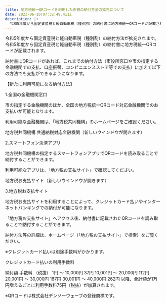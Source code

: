 ```yaml
---
title: 地方税統一QRコードを利用した市税の納付方法の拡充について
date: 2023-06-16T07:32:49.411Z
description: |+
  令和5年度から固定資産税と軽自動車税（種別割）の納付書に地方税統一QRコードが記載されます。
---
```

令和5年度から固定資産税と軽自動車税（種別割）の納付方法が拡充されます。
令和5年度から固定資産税と軽自動車税（種別割）の納付書に地方税統一QRコードが記載されます。

納付書にQRコードがあれば、これまでの納付方法（市役所窓口や市の指定する金融機関での支払、口座振替、コンビニエンスストア等での支払）に加えて以下の方法でも支払ができるようになります。

【新たに利用可能になる納付方法】

1.全国の金融機関窓口

市の指定する金融機関のほか、全国の地方税統一QRコード対応金融機関でのお支払いが可能となります。

利用可能な金融機関は、「地方税共同機構」のホームページをご確認ください。

地方税共同機構 共通納税対応金融機関（新しいウインドウが開きます）

2.スマートフォン決済アプリ

地方税共同機構の指定するスマートフォンアプリでQRコードを読み取ることで納付することができます。

利用可能なアプリは、「地方税お支払サイト」で確認してください。

地方税お支払サイト（新しいウインドウが開きます）

3.地方税お支払サイト

地方税お支払サイトを利用することによって、クレジットカード払いやインターネットバンキングでの納付が可能になります。

「地方税お支払サイト」へアクセス後、納付書に記載されたQRコードを読み取ることで納付することができます。

納付方法等の詳細は、ホームページ（「地方税お支払サイト」で検索）をご覧ください。

※クレジットカード払いは別途手数料がかかります。

クレジットカード払いの利用手数料

納付額	手数料
（税抜）
1円	～	10,000円	37円
10,001円	～	20,000円	112円
20,001円	～	30,000円	187円
30,001円	～	40,000円	262円
以降、合計額が1万円増えるごとに利用手数料75円（税抜）が加算されます。

※QRコードは株式会社デンソーウェーブの登録商標です。